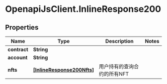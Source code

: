 # OpenapiJsClient.InlineResponse200

## Properties

Name | Type | Description | Notes
------------ | ------------- | ------------- | -------------
**contract** | **String** |  | 
**account** | **String** |  | 
**nfts** | [**[InlineResponse200Nfts]**](InlineResponse200Nfts.md) | 用户持有的查询合约的所有NFT | 


